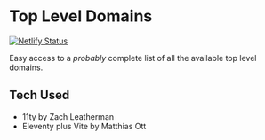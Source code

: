 # Top Level Domains

[![Netlify Status](https://api.netlify.com/api/v1/badges/1b15dc5b-0c82-41b0-bceb-207f15b4b815/deploy-status)](https://app.netlify.com/sites/beautiful-panda-12b264/deploys)

Easy access to a *probably* complete list of all the available top level domains.

## Tech Used

- 11ty by Zach Leatherman
- Eleventy plus Vite by Matthias Ott
